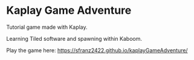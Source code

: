 # Kaplay Game Adventure


Tutorial game made with Kaplay.  

Learning Tiled software and spawning within Kaboom. 


Play the game here:  https://sfranz2422.github.io/kaplayGameAdventure/